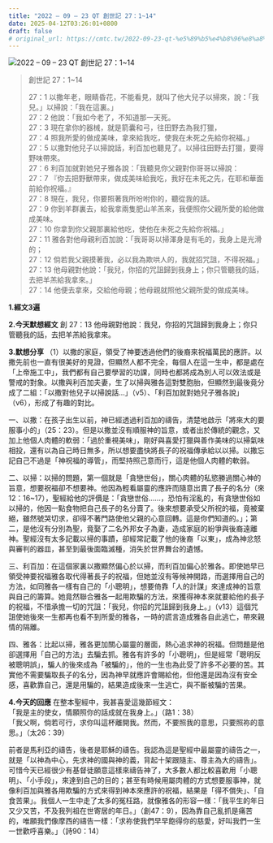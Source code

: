 ```yaml
---
title: "2022 – 09 – 23 QT 創世記 27：1~14"
date: 2025-04-12T03:26:01+0800
draft: false
# original_url: https://cmtc.tw/2022-09-23-qt-%e5%89%b5%e4%b8%96%e8%a8%98-27%ef%bc%9a114
---
```


![2022 – 09 – 23 QT 創世記 27：1\~14](/images/qt.jpg  "2022 – 09 – 23 QT 創世記 27：1\~14")

> 創世記 27：1\~14
>
> 27：1 以撒年老，眼睛昏花，不能看見，就叫了他大兒子以掃來，說：「我兒。」以掃說：「我在這裏。」  
> 27：2 他說：「我如今老了，不知道那一天死。  
> 27：3 現在拿你的器械，就是箭囊和弓，往田野去為我打獵，  
> 27：4 照我所愛的做成美味，拿來給我吃，使我在未死之先給你祝福。」  
> 27：5 以撒對他兒子以掃說話，利百加也聽見了。以掃往田野去打獵，要得野味帶來。  
> 27：6 利百加就對她兒子雅各說：「我聽見你父親對你哥哥以掃說：  
> 27：7 『你去把野獸帶來，做成美味給我吃，我好在未死之先，在耶和華面前給你祝福。』  
> 27：8 現在，我兒，你要照著我所吩咐你的，聽從我的話。  
> 27：9 你到羊群裏去，給我拿兩隻肥山羊羔來，我便照你父親所愛的給他做成美味。  
> 27：10 你拿到你父親那裏給他吃，使他在未死之先給你祝福。」  
> 27：11 雅各對他母親利百加說：「我哥哥以掃渾身是有毛的，我身上是光滑的；  
> 27：12 倘若我父親摸著我，必以我為欺哄人的，我就招咒詛，不得祝福。」  
> 27：13 他母親對他說：「我兒，你招的咒詛歸到我身上；你只管聽我的話，去把羊羔給我拿來。」  
> 27：14 他便去拿來，交給他母親；他母親就照他父親所愛的做成美味。

**1.經文3遍**

**2.今天默想經文**
創 27：13 他母親對他說：我兒，你招的咒詛歸到我身上；你只管聽我的話，去把羊羔給我拿來。

**3.默想分享**
（1）以撒的家庭，領受了神要透過他們的後裔來祝福萬民的應許。以撒先前也一直有很美好的見證，但顯然人都不完全，每個人在這一生中，都是處在「上帝施工中」，我們都有自己要學習的功課，同時也都將成為別人可以效法或是警戒的對象。以撒與利百加夫妻，生了以掃與雅各這對雙胞胎，但顯然到最後竟分成了二組：「以撒對他兒子以掃說話…」（v5）、「利百加就對她兒子雅各說」（v6），形成了有趣的對比。

一、以撒：在孩子出生以前，神已經透過利百加的禱告，清楚地啟示「將來大的要服事小的」（25：23）。但是以撒並沒有順服神的旨意，或者出於傳統的觀念，又加上他個人肉體的軟弱：「過於重視美味」，剛好與喜愛打獵與善作美味的以掃氣味相投，還有以為自己時日無多，所以想要盡快將長子的祝福傳承給以以掃。以撒忘記自己不過是「神祝福的導管」，而堅持照己意而行，這是他個人肉體的軟弱。

二、以掃：以掃的問題，第一個就是「貪戀世俗」，關心肉體的私慾勝過關心神的旨意，想要祝福卻不想要神。他因為輕看屬靈的應許而隨意出賣了長子的名分（來12：16\~17），聖經給他的評價是：「貪戀世俗……，恐怕有淫亂的，有貪戀世俗如以掃的，他因一點食物把自己長子的名分賣了。後來想要承受父所祝的福，竟被棄絕，雖然號哭切求，卻得不著門路使他父親的心意回轉。這是你們知道的。」；第二，是他沒有分別為聖，竟娶了二名外邦女子為妻，造成家庭的紛爭與後裔遠離神。聖經沒有太多記載以掃的事蹟，卻經常記載了他的後裔「以東」，成為神忿怒與審判的器皿，甚至到最後面臨滅種，消失於世界舞台的遺憾。

三、利百加：在這個家裏以撒顯然偏心於以掃，而利百加偏心於雅各。即使她早已領受神要祝福雅各取代得著長子的祝福，但她並沒有等候神開路，而選擇用自己的方法，如同雅各一樣有自己的「小聰明」，想要倚靠「人的計謀」來達成神的旨意與自己的籌算。她竟然聯合雅各一起用欺騙的方法，來獲得神本來就要給他的長子的祝福，不惜承擔一切的咒詛：「我兒，你招的咒詛歸到我身上。」（v13）這個咒詛使她後來一生都再也看不到所愛的雅各，一時的謊言造成雅各自此逃亡，帶來親情的隔離。

四、雅各：比起以掃，雅各更加關心屬靈的層面，熱心追求神的祝福。但問題是他卻選擇用「自己的方法」去騙去抓。雅各有許多的「小聰明」，但是經常「聰明反被聰明誤」，騙人的後來成為「被騙的」，他的一生也為此受了許多不必要的苦。其實他不需要騙取長子的名分，因為神早就應許會賜給他，但他還是因為沒有安全感，喜歡靠自己，還是用騙的，結果造成後來一生逃亡，與不斷被騙的苦果。

**4.今天的回應**
在整本聖經中，我甚喜愛這幾節經文：  
「我是主的使女，情願照你的話成就在我身上。」（路1：38）  
「我父啊，倘若可行，求你叫這杯離開我。然而，不要照我的意思，只要照祢的意思。」（太26：39）

前者是馬利亞的禱告，後者是耶穌的禱告。我認為這是聖經中最屬靈的禱告之一，就是「以神為中心，先求神的國與神的義，背起十架跟隨主、尊主為大的禱告」。可惜今天已經很少有基督徒願意這樣來禱告神了，大多數人都比較喜歡用「小聰明」、「小手段」，來達到自己的目的；甚至有時候用屬肉體的方式想要服事神，就像利百加與雅各用欺騙的方式來得到神本來應許的祝福，結果是「得不償失」、「自食苦果」。我個人一生中走了太多的冤枉路，就像雅各的形容一樣：「我平生的年日又少又苦，不及我列祖在世寄居的年日。」（創47：9），因為靠自己亂抓是痛苦的，唯願我們像摩西的禱告一樣：「求祢使我們早早飽得你的慈愛，好叫我們一生一世歡呼喜樂。」（詩90：14）
